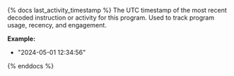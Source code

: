 {% docs last_activity_timestamp %}
The UTC timestamp of the most recent decoded instruction or activity for this program. Used to track program usage, recency, and engagement.

**Example:**
- "2024-05-01 12:34:56"

{% enddocs %} 